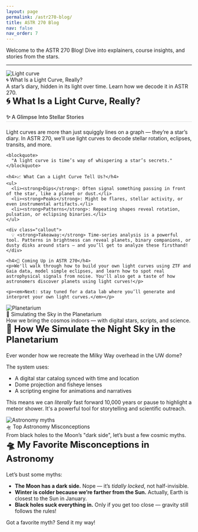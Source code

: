 ```yaml
---
layout: page
permalink: /astr270-blog/
title: ASTR 270 Blog
nav: false
nav_order: 7
---
```

<style>
.blog-article h2 {
  font-size: 1.5rem;
  margin-top: 0;
  display: flex;
  align-items: center;
  gap: 0.5rem;
}
.blog-article h4 {
  margin-top: 1.2rem;
  color: #444;
  font-weight: 600;
  border-bottom: 1px solid #ddd;
  padding-bottom: 0.2rem;
}
.blog-article blockquote {
  border-left: 4px solid #007acc;
  background: #f0f8ff;
  padding: 0.7rem 1rem;
  margin: 1rem 0;
  font-style: italic;
  color: #333;
}
.callout {
  background: #fff8e1;
  border: 1px solid #ffcc80;
  padding: 1rem;
  margin-top: 1.5rem;
  border-radius: 6px;
  font-size: 0.95rem;
}
</style>


Welcome to the ASTR 270 Blog! Dive into explainers, course insights, and stories from the stars.

---
<div class="blog-container">

  <!-- BLOG CARD 1 -->
  <div class="blog-card" onclick="toggleBlog('article1')">
    <img src="https://upload.wikimedia.org/wikipedia/commons/thumb/b/b8/Light_curve_of_a_supernova.svg/1024px-Light_curve_of_a_supernova.svg.png" class="blog-image" alt="Light curve">
    <div class="blog-preview">
      <div class="blog-title">🌀 What Is a Light Curve, Really?</div>
      <div class="blog-description">A star’s diary, hidden in its light over time. Learn how we decode it in ASTR 270.</div>
    </div>
  </div>

  <div id="article1" class="blog-article">
    <h2>🌀 What Is a Light Curve, Really?</h2>
    <h4>✨ A Glimpse Into Stellar Stories</h4>
    <p>Light curves are more than just squiggly lines on a graph — they’re a star’s diary. In ASTR 270, we’ll use light curves to decode stellar rotation, eclipses, transits, and more.</p>

    <blockquote>
      "A light curve is time’s way of whispering a star’s secrets."
    </blockquote>

    <h4>📈 What Can a Light Curve Tell Us?</h4>
    <ul>
      <li><strong>Dips</strong>: Often signal something passing in front of the star, like a planet or dust.</li>
      <li><strong>Peaks</strong>: Might be flares, stellar activity, or even instrumental artifacts.</li>
      <li><strong>Patterns</strong>: Repeating shapes reveal rotation, pulsation, or eclipsing binaries.</li>
    </ul>

    <div class="callout">
      💡 <strong>Takeaway:</strong> Time-series analysis is a powerful tool. Patterns in brightness can reveal planets, binary companions, or dusty disks around stars — and you’ll get to analyze these firsthand!
    </div>

    <h4>🔬 Coming Up in ASTR 270</h4>
    <p>We'll walk through how to build your own light curves using ZTF and Gaia data, model simple eclipses, and learn how to spot real astrophysical signals from noise. You'll also get a taste of how astronomers discover planets using light curves!</p>

    <p><em>Next: stay tuned for a data lab where you’ll generate and interpret your own light curves.</em></p>
  </div>
</div>

<!-- BLOG CARD 2 -->
<div class="blog-card" onclick="toggleBlog('article2')">
  <img src="https://upload.wikimedia.org/wikipedia/commons/thumb/f/f9/DigitalSky2.jpg/800px-DigitalSky2.jpg" class="blog-image" alt="Planetarium">
  <div class="blog-preview">
    <div class="blog-title">🌌 Simulating the Sky in the Planetarium</div>
    <div class="blog-description">How we bring the cosmos indoors — with digital stars, scripts, and science.</div>
  </div>
</div>
<div id="article2" class="blog-article">

## 🌌 How We Simulate the Night Sky in the Planetarium

Ever wonder how we recreate the Milky Way overhead in the UW dome?

The system uses:
- A digital star catalog synced with time and location
- Dome projection and fisheye lenses
- A scripting engine for animations and narratives

This means we can *literally* fast forward 10,000 years or pause to highlight a meteor shower. It's a powerful tool for storytelling and scientific outreach.

</div>

<!-- BLOG CARD 3 -->
<div class="blog-card" onclick="toggleBlog('article3')">
  <img src="https://upload.wikimedia.org/wikipedia/commons/thumb/5/5d/Moon_and_Apollo_11_Lunar_Module.jpg/640px-Moon_and_Apollo_11_Lunar_Module.jpg" class="blog-image" alt="Astronomy myths">
  <div class="blog-preview">
    <div class="blog-title">🛸 Top Astronomy Misconceptions</div>
    <div class="blog-description">From black holes to the Moon’s "dark side", let’s bust a few cosmic myths.</div>
  </div>
</div>
<div id="article3" class="blog-article">

## 🛸 My Favorite Misconceptions in Astronomy

Let’s bust some myths:

- **The Moon has a dark side.** Nope — it’s *tidally locked*, not half-invisible.
- **Winter is colder because we’re farther from the Sun.** Actually, Earth is closest to the Sun in January.
- **Black holes suck everything in.** Only if you get too close — gravity still follows the rules!

Got a favorite myth? Send it my way!

</div>

</div>

<script>
function toggleBlog(id) {
  const all = document.querySelectorAll('.blog-article');
  all.forEach(el => {
    if (el.id !== id) el.style.display = 'none';
  });
  const selected = document.getElementById(id);
  selected.style.display = selected.style.display === 'block' ? 'none' : 'block';
  selected.scrollIntoView({ behavior: 'smooth', block: 'start' });
}
</script>
